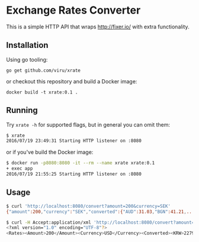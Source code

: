 # Exchange Rates Converter

This is a simple HTTP API that wraps http://fixer.io/ with extra functionality.

## Installation

Using go tooling:

`go get github.com/viru/xrate`

or checkout this repository and build a Docker image:

`docker build -t xrate:0.1 .`

## Running

Try `xrate -h` for supported flags, but in general you can omit them:

```sh
$ xrate
2016/07/19 23:49:31 Starting HTTP listener on :8080
```

or if you've build the Docker image:

```sh
$ docker run -p8080:8080 -it --rm --name xrate xrate:0.1
+ exec app
2016/07/19 21:55:25 Starting HTTP listener on :8080
```

## Usage

```sh
$ curl 'http://localhost:8080/convert?amount=200&currency=SEK'
{"amount":200,"currency":"SEK","converted":{"AUD":31.03,"BGN":41.21,...}}

$ curl -H Accept:application/xml 'http://localhost:8080/convert?amount=200&currency=USD'
<?xml version="1.0" encoding="UTF-8"?>
<Rates><Amount>200</Amount><Currency>USD</Currency><Converted><KRW>227920</KRW>...</Rates>
```